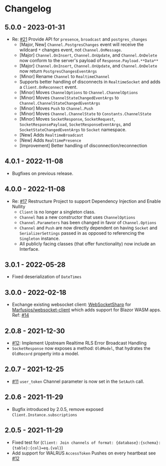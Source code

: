 ﻿# Changelog

## 5.0.0 - 2023-01-31

- Re: [#21](https://github.com/supabase-community/realtime-csharp/pull/21) Provide API for `presence`, `broadcast` and `postgres_changes`
	- [Major, New] `Channel.PostgresChanges` event will receive the wildcard `*` changes event, not `Channel.OnMessage`.
	- [Major] `Channel.OnInsert`, `Channel.OnUpdate`, and `Channel.OnDelete` now conform to the server's payload of `Response.Payload.**Data**`
	- [Major] `Channel.OnInsert`, `Channel.OnUpdate`, and `Channel.OnDelete` now return `PostgresChangesEventArgs`
	- [Minor] Rename `Channel` to `RealtimeChannel`
	- Supports better handling of disconnects in `RealtimeSocket` and adds a `Client.OnReconnect` event.
	- [Minor] Moves `ChannelOptions` to `Channel.ChannelOptions`
	- [Minor] Moves `ChannelStateChangedEventArgs` to `Channel.ChannelStateChangedEventArgs`
	- [Minor] Moves `Push` to `Channel.Push`
	- [Minor] Moves `Channel.ChannelState` to `Constants.ChannelState`
	- [Minor] Moves `SocketResponse`, `SocketRequest`, `SocketResponsePayload`, `SocketResponseEventArgs`, and `SocketStateChangedEventArgs` to `Socket` namespace.
	- [New] Adds `RealtimeBroadcast`
	- [New] Adds `RealtimePresence`
	- [Improvement] Better handling of disconnection/reconnection

## 4.0.1 - 2022-11-08

- Bugfixes on previous release.

## 4.0.0 - 2022-11-08

- Re: [#17](https://github.com/supabase-community/realtime-csharp/pull/17) Restructure Project to support Dependency Injection and Enable Nullity
	- `Client` is no longer a singleton class.
	- `Channel` has a new constructor that uses `ChannelOptions`
	- `Channel.Parameters` has been changed in favor of `Channel.Options`
	- `Channel` and `Push` are now directly dependent on having `Socket` and `SerializerSettings` passed in as opposed to referencing the `Singleton` instance.
	- All publicly facing classes (that offer functionality) now include an Interface.

## 3.0.1 - 2022-05-28

- Fixed deserialization of `DateTimes`

## 3.0.0 - 2022-02-18

- Exchange existing websocket client: [WebSocketSharp](https://github.com/sta/websocket-sharp) for [Marfusios/websocket-client](https://github.com/Marfusios/websocket-client) which adds support for Blazor WASM apps.
  Ref: [#14](https://github.com/supabase-community/realtime-csharp/pull/14)

## 2.0.8 - 2021-12-30

- [#12](https://github.com/supabase-community/realtime-csharp/issues/12): Implement Upstream Realtime RLS Error Broadcast Handling
- `SocketResponse` now exposes a method: `OldModel`, that hydrates the `OldRecord` property into a model.

## 2.0.7 - 2021-12-25

- [#11](https://github.com/supabase-community/realtime-csharp/issues/11) `user_token` Channel parameter is now set in the `SetAuth` call.

## 2.0.6 - 2021-11-29

- Bugfix introduced by 2.0.5, remove exposed `Client.Instance.subscriptions`

## 2.0.5 - 2021-11-29

- Fixed test for (`Client: Join channels of format: {database}:{schema}:{table}:{col}=eq.{val}`)
- Add support for WALRUS `AccessToken` Pushes on every heartbeat see [#12](https://github.com/supabase-community/supabase-csharp/issues/12)
